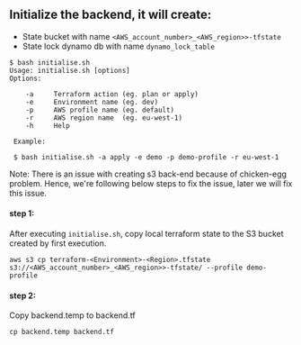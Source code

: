 Initialize the backend, it will create:
-- 
* State bucket with name `<AWS_account_number>_<AWS_region>>-tfstate`
* State lock dynamo db with name `dynamo_lock_table`

```shell
$ bash initialise.sh
Usage: initialise.sh [options]
Options:

    -a     Terraform action (eg. plan or apply)
    -e     Environment name (eg. dev)
    -p     AWS profile name (eg. default)
    -r     AWS region name  (eg. eu-west-1)
    -h     Help
 
 Example: 
 
 $ bash initialise.sh -a apply -e demo -p demo-profile -r eu-west-1
```

Note: There is an issue with creating s3 back-end because of chicken-egg problem.
Hence, we're following below steps to fix the issue, later we will fix this issue.


#### step 1:
  
After executing `initialise.sh`, copy local terraform state to the S3 bucket created by first execution.

```aws s3 cp terraform-<Environment>-<Region>.tfstate s3://<AWS_account_number>_<AWS_region>>-tfstate/ --profile demo-profile```

#### step 2:

Copy backend.temp to backend.tf
  
```cp backend.temp backend.tf```
